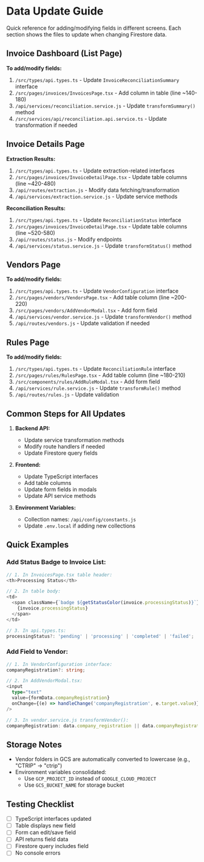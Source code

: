 # Data Update Guide

Quick reference for adding/modifying fields in different screens. Each section shows the files to update when changing Firestore data.

## Invoice Dashboard (List Page)

**To add/modify fields:**
1. `/src/types/api.types.ts` - Update `InvoiceReconciliationSummary` interface
2. `/src/pages/invoices/InvoicesPage.tsx` - Add column in table (line ~140-180)
3. `/api/services/reconciliation.service.js` - Update `transformSummary()` method
4. `/src/services/api/reconciliation.api.service.ts` - Update transformation if needed

## Invoice Details Page

**Extraction Results:**
1. `/src/types/api.types.ts` - Update extraction-related interfaces
2. `/src/pages/invoices/InvoiceDetailPage.tsx` - Update table columns (line ~420-480)
3. `/api/routes/extraction.js` - Modify data fetching/transformation
4. `/api/services/extraction.service.js` - Update service methods

**Reconciliation Results:**
1. `/src/types/api.types.ts` - Update `ReconciliationStatus` interface
2. `/src/pages/invoices/InvoiceDetailPage.tsx` - Update table columns (line ~520-580)
3. `/api/routes/status.js` - Modify endpoints
4. `/api/services/status.service.js` - Update `transformStatus()` method

## Vendors Page

**To add/modify fields:**
1. `/src/types/api.types.ts` - Update `VendorConfiguration` interface
2. `/src/pages/vendors/VendorsPage.tsx` - Add table column (line ~200-220)
3. `/src/pages/vendors/AddVendorModal.tsx` - Add form field
4. `/api/services/vendor.service.js` - Update `transformVendor()` method
5. `/api/routes/vendors.js` - Update validation if needed

## Rules Page

**To add/modify fields:**
1. `/src/types/api.types.ts` - Update `ReconciliationRule` interface
2. `/src/pages/rules/RulesPage.tsx` - Add table column (line ~180-210)
3. `/src/components/rules/AddRuleModal.tsx` - Add form field
4. `/api/services/rule.service.js` - Update `transformRule()` method
5. `/api/routes/rules.js` - Update validation

## Common Steps for All Updates

1. **Backend API:**
   - Update service transformation methods
   - Modify route handlers if needed
   - Update Firestore query fields

2. **Frontend:**
   - Update TypeScript interfaces
   - Add table columns
   - Update form fields in modals
   - Update API service methods

3. **Environment Variables:**
   - Collection names: `/api/config/constants.js`
   - Update `.env.local` if adding new collections

## Quick Examples

### Add Status Badge to Invoice List:
```typescript
// 1. In InvoicesPage.tsx table header:
<th>Processing Status</th>

// 2. In table body:
<td>
  <span className={`badge ${getStatusColor(invoice.processingStatus)}`}>
    {invoice.processingStatus}
  </span>
</td>

// 3. In api.types.ts:
processingStatus?: 'pending' | 'processing' | 'completed' | 'failed';
```

### Add Field to Vendor:
```typescript
// 1. In VendorConfiguration interface:
companyRegistration?: string;

// 2. In AddVendorModal.tsx:
<input
  type="text"
  value={formData.companyRegistration}
  onChange={(e) => handleChange('companyRegistration', e.target.value)}
/>

// 3. In vendor.service.js transformVendor():
companyRegistration: data.company_registration || data.companyRegistration
```

## Storage Notes

- Vendor folders in GCS are automatically converted to lowercase (e.g., "CTRIP" → "ctrip")
- Environment variables consolidated:
  - Use `GCP_PROJECT_ID` instead of `GOOGLE_CLOUD_PROJECT`
  - Use `GCS_BUCKET_NAME` for storage bucket

## Testing Checklist

- [ ] TypeScript interfaces updated
- [ ] Table displays new field
- [ ] Form can edit/save field
- [ ] API returns field data
- [ ] Firestore query includes field
- [ ] No console errors